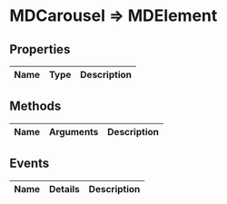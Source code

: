 # MDCarousel => MDElement

## Properties
Name | Type | Description
--- | --- | ---

## Methods
Name | Arguments | Description
--- | --- | ---

## Events
Name | Details | Description
--- | --- | ---

